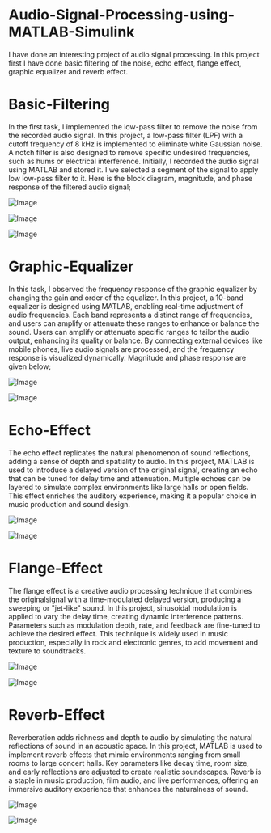 # Audio-Signal-Processing-using-MATLAB-Simulink
I have done an interesting project of audio signal processing. In this project first I have done basic filtering of the noise, echo effect, flange effect, graphic equalizer and reverb effect.
# Basic-Filtering
In the first task, I implemented the low-pass filter to remove the noise from the recorded audio signal. In this project, a low-pass filter (LPF) with a cutoff frequency of 8 kHz is implemented to eliminate white Gaussian noise. A notch filter is also designed to remove specific undesired frequencies, such as hums or electrical interference. Initially, I recorded the audio signal using MATLAB and stored it. I we selected a segment of the signal to apply low low-pass filter to it. Here is the block diagram, magnitude, and phase response of the filtered audio signal;

![Image](https://github.com/user-attachments/assets/581f1923-3f0f-42b2-b612-15998571caa6)


![Image](https://github.com/user-attachments/assets/e55bfd68-5859-40e5-950d-b56c4b144340)

![Image](https://github.com/user-attachments/assets/049092f7-784b-4a54-a9fb-21453f651291)


# Graphic-Equalizer

In this task, I observed the frequency response of the graphic equalizer by changing the gain and order of the equalizer. In this project, a 10-band equalizer is designed using MATLAB, enabling real-time adjustment of audio frequencies. Each band represents a distinct range of frequencies, and users can amplify or attenuate these ranges to enhance or balance the sound. Users can amplify or attenuate specific ranges to tailor the audio output, enhancing its quality or balance. By connecting external devices like mobile phones, live audio signals are processed, and the frequency response is visualized dynamically. Magnitude and phase response are given below;

![Image](https://github.com/user-attachments/assets/ba7cb055-772c-4ab9-98b8-dd4808e7d97a)

![Image](https://github.com/user-attachments/assets/82d1f537-4599-4c5a-b160-f8bec5a4101f)


# Echo-Effect

The echo effect replicates the natural phenomenon of sound reflections, adding a sense of depth and spatiality to audio. In this project, MATLAB is used to introduce a delayed version of the original signal, creating an echo that can be tuned for delay time and attenuation. Multiple echoes can be layered to simulate complex environments like large halls or open fields. This effect enriches the auditory experience, making it a popular choice in music production and sound design.

![Image](https://github.com/user-attachments/assets/d8375b9b-b8f2-4746-80cc-107f604a1eaa)

![Image](https://github.com/user-attachments/assets/a0d74c38-33f9-4fff-aa52-99a1d50213be)

# Flange-Effect 

The flange effect is a creative audio processing technique that combines the originalsignal with a time-modulated delayed version, producing a sweeping or "jet-like" sound. In this project, sinusoidal modulation is applied to vary the delay time, creating dynamic interference patterns. Parameters such as modulation depth, rate, and feedback are fine-tuned to achieve the desired effect. This technique is widely used in music production, especially in rock and electronic genres, to add movement and texture to soundtracks.

![Image](https://github.com/user-attachments/assets/19506815-920c-4d95-a834-af37e5597631)

![Image](https://github.com/user-attachments/assets/86951616-f108-4d18-8cbd-9110c44449c0)

# Reverb-Effect

Reverberation adds richness and depth to audio by simulating the natural reflections of sound in an acoustic space. In this project, MATLAB is used to implement reverb effects that mimic environments ranging from small rooms to large concert halls. Key parameters like decay time, room size, and early reflections are adjusted to create realistic soundscapes. Reverb is a staple in music production, film audio, and live performances, offering an immersive auditory experience that enhances the naturalness of sound.

![Image](https://github.com/user-attachments/assets/91ba0f7a-c81a-40db-95ae-caa527c61c13)

![Image](https://github.com/user-attachments/assets/95c915af-bd71-4089-bec2-6c7b88a018d4)
